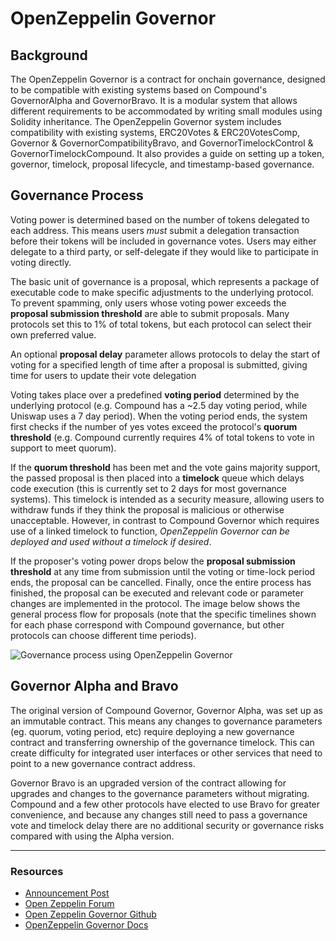 # OpenZeppelin Governor

## **Background**

The OpenZeppelin Governor is a contract for onchain governance, designed to be compatible with existing systems based on Compound's GovernorAlpha and GovernorBravo. It is a modular system that allows different requirements to be accommodated by writing small modules using Solidity inheritance. The OpenZeppelin Governor system includes compatibility with existing systems, ERC20Votes & ERC20VotesComp, Governor & GovernorCompatibilityBravo, and GovernorTimelockControl & GovernorTimelockCompound. It also provides a guide on setting up a token, governor, timelock, proposal lifecycle, and timestamp-based governance.

## **Governance Process**

Voting power is determined based on the number of tokens delegated to each address. This means users _must_ submit a delegation transaction before their tokens will be included in governance votes. Users may either delegate to a third party, or self-delegate if they would like to participate in voting directly.

The basic unit of governance is a proposal, which represents a package of executable code to make specific adjustments to the underlying protocol. To prevent spamming, only users whose voting power exceeds the **proposal submission threshold** are able to submit proposals. Many protocols set this to 1% of total tokens, but each protocol can select their own preferred value.

An optional **proposal delay** parameter allows protocols to delay the start of voting for a specified length of time after a proposal is submitted, giving time for users to update their vote delegation

Voting takes place over a predefined **voting period** determined by the underlying protocol (e.g. Compound has a \~2.5 day voting period, while Uniswap uses a 7 day period). When the voting period ends, the system first checks if the number of yes votes exceed the protocol's **quorum threshold** (e.g. Compound currently requires 4% of total tokens to vote in support to meet quorum).

If the **quorum threshold** has been met and the vote gains majority support, the passed proposal is then placed into a **timelock** queue which delays code execution (this is currently set to 2 days for most governance systems). This timelock is intended as a security measure, allowing users to withdraw funds if they think the proposal is malicious or otherwise unacceptable. However, in contrast to Compound Governor which requires use of a linked timelock to function, _OpenZeppelin Governor can be deployed and used without a timelock if desired_.

If the proposer's voting power drops below the **proposal submission threshold** at any time from submission until the voting or time-lock period ends, the proposal can be cancelled. Finally, once the entire process has finished, the proposal can be executed and relevant code or parameter changes are implemented in the protocol. The image below shows the general process flow for proposals (note that the specific timelines shown for each phase correspond with Compound governance, but other protocols can choose different time periods).

![Governance process using OpenZeppelin Governor](https://cdn.document360.io/5b297d02-8aa1-4075-baa1-d431b2292be1/Images/Documentation/image\(18\).png)

## **Governor Alpha and Bravo**

The original version of Compound Governor, Governor Alpha, was set up as an immutable contract. This means any changes to governance parameters (eg. quorum, voting period, etc) require deploying a new governance contract and transferring ownership of the governance timelock. This can create difficulty for integrated user interfaces or other services that need to point to a new governance contract address.

Governor Bravo is an upgraded version of the contract allowing for upgrades and changes to the governance parameters without migrating. Compound and a few other protocols have elected to use Bravo for greater convenience, and because any changes still need to pass a governance vote and timelock delay there are no additional security or governance risks compared with using the Alpha version.

***

### **Resources**

* [Announcement Post](https://blog.openzeppelin.com/governor-smart-contract/)
* [Open Zeppelin Forum](https://forum.openzeppelin.com/)
* [Open Zeppelin Governor Github](https://github.com/OpenZeppelin/openzeppelin-contracts/tree/master/contracts/governance)
* [OpenZeppelin Governor Docs](https://docs.openzeppelin.com/contracts/4.x/api/governance)
